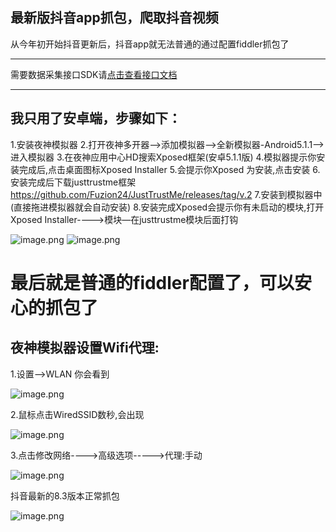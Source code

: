 ## 最新版抖音app抓包，爬取抖音视频

从今年初开始抖音更新后，抖音app就无法普通的通过配置fiddler抓包了

---



需要数据采集接口SDK请[点击查看接口文档](https://docs.qq.com/doc/DU3RKUFVFdVhQbXlR)

---


## 我只用了安卓端，步骤如下：
1.安装夜神模拟器
2.打开夜神多开器—>添加模拟器—>全新模拟器-Android5.1.1—>进入模拟器
3.在夜神应用中心HD搜索Xposed框架(安卓5.1.1版)
4.模拟器提示你安装完成后,点击桌面图标Xposed Installer
5.会提示你Xposed 为安装,点击安装
6.安装完成后下载justtrustme框架
https://github.com/Fuzion24/JustTrustMe/releases/tag/v.2
7.安装到模拟器中(直接拖进模拟器就会自动安装)
8.安装完成Xposed会提示你有未启动的模块,打开Xposed Installer---->模块—在justtrustme模块后面打钩


![image.png](https://cdn.nlark.com/yuque/0/2021/png/97322/1628554384564-255660ee-e619-4a10-8917-68028ca5aff2.png#clientId=uc17d2d96-603e-4&from=paste&height=164&id=uee018624&name=image.png&originHeight=328&originWidth=564&originalType=binary&ratio=1&size=17264&status=done&style=none&taskId=u03f7a247-2e05-46e4-b52d-d28f9c78145&width=282)
![image.png](https://cdn.nlark.com/yuque/0/2021/png/97322/1628554397010-c292b9e9-a345-45dd-a0db-2fea8d094b0a.png#clientId=uc17d2d96-603e-4&from=paste&height=132&id=u4edfdba1&name=image.png&originHeight=264&originWidth=1340&originalType=binary&ratio=1&size=25472&status=done&style=none&taskId=u02bfbf88-991e-42c9-a0c4-79785475490&width=670)



# 最后就是普通的fiddler配置了，可以安心的抓包了

## 夜神模拟器设置Wifi代理:
1.设置—>WLAN
你会看到



![image.png](https://cdn.nlark.com/yuque/0/2021/png/97322/1628554412699-afa671b7-49a1-4ba3-90d1-e4d911f27af8.png#clientId=uc17d2d96-603e-4&from=paste&height=399&id=u4a100ab3&name=image.png&originHeight=797&originWidth=1364&originalType=binary&ratio=1&size=43681&status=done&style=none&taskId=uf1fa2038-8f25-49dd-a357-8790a928d38&width=682)


2.鼠标点击WiredSSID数秒,会出现


![image.png](https://cdn.nlark.com/yuque/0/2021/png/97322/1628554436362-f514c5a0-a386-447a-bc36-b468e1acb08a.png#clientId=uc17d2d96-603e-4&from=paste&height=385&id=u1d0a5016&name=image.png&originHeight=770&originWidth=1316&originalType=binary&ratio=1&size=56646&status=done&style=none&taskId=ua5caddb1-1fdd-4c26-ad4e-06264cbeb27&width=658)
​


3.点击修改网络---->高级选项----->代理:手动


![image.png](https://cdn.nlark.com/yuque/0/2021/png/97322/1628554451433-e0f0413b-cbde-45e7-9058-7fcd3b802131.png#clientId=uc17d2d96-603e-4&from=paste&height=385&id=u0ef6140f&name=image.png&originHeight=770&originWidth=1316&originalType=binary&ratio=1&size=101782&status=done&style=none&taskId=u1bf7234c-345e-4e58-953e-11c9f2afe7a&width=658)


抖音最新的8.3版本正常抓包


![image.png](https://cdn.nlark.com/yuque/0/2021/png/97322/1628554465062-289dcb31-ef7b-42ca-ae29-1f35dca4acf3.png#clientId=uc17d2d96-603e-4&from=paste&height=439&id=uc6fd360b&name=image.png&originHeight=877&originWidth=1832&originalType=binary&ratio=1&size=474701&status=done&style=none&taskId=u38713a7c-4050-4f65-aaa0-7132239b9fb&width=916)


